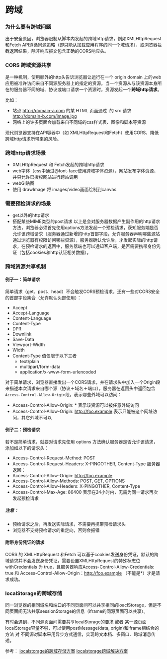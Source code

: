 # 跨域
### 为什么要有跨域问题
出于安全原因，浏览器限制从脚本内发起的跨域http请求，例如XMLHttpRequest和Fetch API遵循同源策略（即只能从加载应用程序的同一个域请求），或浏览器拦截返回结果，除非响应报文包含正确的CORS响应头。

### CORS 跨域资源共享
是一种机制，使用额外的http头告诉浏览器让运行在一个 origin domain 上的web应用被准许访问来自不同源服务器上的指定的资源。当一个资源从与该资源本身所在的服务器不同的域、协议或端口请求一个资源时，资源发起一个**跨域http请求**。

比如：
- 站点 http://domain-a.com 的某 HTML 页面通过 <img> 的 src 请求 http://domain-b.com/image.jpg
- 网络上的许多页面会加载来自不同域的css样式表、图像和脚本等资源

现代浏览器支持在API容器中（如 XMLHttpRequest和Fetch）使用CORS，降低跨域http请求所带来的风险。

### 跨域http请求场景
- XMLHttpRequest 和 Fetch发起的跨域http请求
- web字体（css中通过@font-face使用跨域字体资源），网站发布字体资源，并只允许已授权网站进行跨站调用
- webGl贴图
- 使用 drawImage 将 images/video画面绘制到canvas
### 需要预检请求的场景
- get以外的http请求
- 搭配某些MIME类型的post请求
以上是会对服务器数据产生副作用的http请求方法，浏览器必须首先使用options方法发起一个预检请求，获知服务端是否允许该跨域请求（服务器通过新增的http首部字段，允许服务器声明哪些源站通过浏览器有权限访问哪些资源），服务器确认允许后，才发起实际的http请求，在预检请求的返回中，服务器端也可以通知客户端，是否需要携带身份凭证（包括cookies和http认证相关数据）。

### 跨域资源共享机制
#### 例子一：简单请求
简单请求（get、post、head）不会触发CORS预检请求，还有一些对CORS安全的首部字段集合（允许默认头部使用）：
- Accept
- Accept-Language
- Content-Language
- Content-Type
- DPR
- Downlink
- Save-Data
- Viewport-Width
- Width
- Content-Type 值仅限于以下三者
  - text/plain
  - multipart/form-data
  - application/x-www-form-urlencoded

对于简单请求，浏览器直接发出一个CORS请求，并在请求头中加入一个Origin段来描述本次请求来自哪个源（协议＋域名＋端口），服务器在返回头中返回包含`Access-Control-Allow-Origin`段，表示哪些外域可以访问：
- Access-Control-Allow-Origin: *   表示该资源可以被任意外域访问
- Access-Control-Allow-Origin: http://foo.example    表示只能被这个网址访问，其它外域不可以
#### 例子二：预检请求
若不是简单请求，就要对请求先使用 options 方法确认服务器是否允许该请求，添加如以下的请求头：
- Access-Control-Request-Method: POST
- Access-Control-Request-Headers: X-PINGOTHER, Content-Type
服务器返回：
- Access-Control-Allow-Origin: http://foo.example
- Access-Control-Allow-Methods: POST, GET, OPTIONS
- Access-Control-Allow-Headers: X-PINGOTHER, Content-Type
- Access-Control-Max-Age: 86400    表示在24小时内，无需为同一请求再次发起预检请求

##### 注意：
- 预检请求之后，再发送实际请求，不需要再携带预检请求头
- 浏览器不支持预检请求的重定向，否则会报错

#### 附带身份凭证的请求
CORS 的 XMLHttpRequest 和Fetch 可以基于cookies发送身份凭证，默认的跨域请求并不会发送身份凭证，需要设置XMLHttpRequest的特殊标志位 withCredentials 为 true，且服务器响应Access-Control-Allow-Credentials: true 和 Access-Control-Allow-Origin：http://foo.example （不能是*）才是请求成功。
### localStorage的跨域存储
同一浏览器的相同域名和端口的不同页面间可以共享相同的loaclStorage，但是不同页面间无法共享sessionStorage的信息（iframe的同源页面可以共享）。

有时会遇到，不同源页面间需要共享localStorage的要求 或者 某一源页面localStorage容量不够，可以使用postMessage(data, origin)和iframe相结合的方法 对 不同源对脚本采用异步方式通信，实现跨文本档、多窗口、跨域消息传递。

参考：
[localstorage的跨域存储方案](https://www.jianshu.com/p/e86d92aeae69)
[localstorage跨域解决方案](https://blog.csdn.net/sflf36995800/article/details/53290457)
